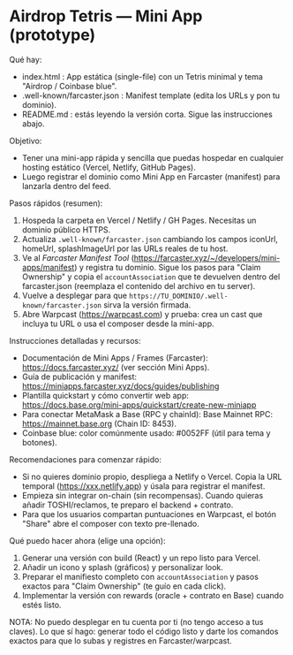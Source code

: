 Airdrop Tetris — Mini App (prototype)
====================================

Qué hay:
- index.html : App estática (single-file) con un Tetris minimal y tema "Airdrop / Coinbase blue".
- .well-known/farcaster.json : Manifest template (edita los URLs y pon tu dominio).
- README.md : estás leyendo la versión corta. Sigue las instrucciones abajo.

Objetivo:
- Tener una mini-app rápida y sencilla que puedas hospedar en cualquier hosting estático (Vercel, Netlify, GitHub Pages).
- Luego registrar el dominio como Mini App en Farcaster (manifest) para lanzarla dentro del feed.

Pasos rápidos (resumen):
1) Hospeda la carpeta en Vercel / Netlify / GH Pages. Necesitas un dominio público HTTPS.
2) Actualiza `.well-known/farcaster.json` cambiando los campos iconUrl, homeUrl, splashImageUrl por las URLs reales de tu host.
3) Ve al *Farcaster Manifest Tool* (https://farcaster.xyz/~/developers/mini-apps/manifest) y registra tu dominio. Sigue los pasos para "Claim Ownership" y copia el `accountAssociation` que te devuelven dentro del farcaster.json (reemplaza el contenido del archivo en tu server).
4) Vuelve a desplegar para que `https://TU_DOMINIO/.well-known/farcaster.json` sirva la versión firmada.
5) Abre Warpcast (https://warpcast.com) y prueba: crea un cast que incluya tu URL o usa el composer desde la mini-app.

Instrucciones detalladas y recursos:
- Documentación de Mini Apps / Frames (Farcaster): https://docs.farcaster.xyz/ (ver sección Mini Apps). 
- Guía de publicación y manifest: https://miniapps.farcaster.xyz/docs/guides/publishing
- Plantilla quickstart y cómo convertir web app: https://docs.base.org/mini-apps/quickstart/create-new-miniapp
- Para conectar MetaMask a Base (RPC y chainId): Base Mainnet RPC: https://mainnet.base.org (Chain ID: 8453).
- Coinbase blue: color comúnmente usado: #0052FF (útil para tema y botones). 

Recomendaciones para comenzar rápido:
- Si no quieres dominio propio, despliega a Netlify o Vercel. Copia la URL temporal (https://xxx.netlify.app) y úsala para registrar el manifest.
- Empieza sin integrar on-chain (sin recompensas). Cuando quieras añadir TOSHI/reclamos, te preparo el backend + contrato.
- Para que los usuarios compartan puntuaciones en Warpcast, el botón "Share" abre el composer con texto pre-llenado.

Qué puedo hacer ahora (elige una opción):
1) Generar una versión con build (React) y un repo listo para Vercel.
2) Añadir un icono y splash (gráficos) y personalizar look.
3) Preparar el manifiesto completo con `accountAssociation` y pasos exactos para "Claim Ownership" (te guío en cada click).
4) Implementar la versión con rewards (oracle + contrato en Base) cuando estés listo.

NOTA: No puedo desplegar en tu cuenta por ti (no tengo acceso a tus claves). Lo que sí hago: generar todo el código listo y darte los comandos exactos para que lo subas y registres en Farcaster/warpcast.

